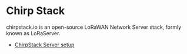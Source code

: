 # Chirp Stack

chirpstack.io is an open-source LoRaWAN Network Server stack, formly known as LoRaServer.

- [ChirpStack Server setup](https://youtu.be/5CCrpqPZBwY)
